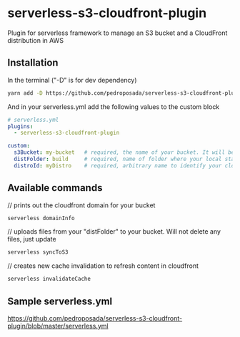 # serverless-s3-cloudfront-plugin
Plugin for serverless framework to manage an S3 bucket and a CloudFront distribution in AWS

## Installation
In the terminal ("-D" is for dev dependency)
```bash
yarn add -D https://github.com/pedroposada/serverless-s3-cloudfront-plugin.git
```
And in your serverless.yml add the following values to the custom block
```yml
# serverless.yml
plugins:
  - serverless-s3-cloudfront-plugin

custom:
  s3Bucket: my-bucket   # required, the name of your bucket. It will be created if it doesnt exist already
  distFolder: build     # required, name of folder where your local static files are
  distroId: myDistro    # required, arbitrary name to identify your cloudfront distribution
```


## Available commands
// prints out the cloudfront domain for your bucket
```bash
serverless domainInfo
```

// uploads files from your "distFolder" to your bucket. Will not delete any files, just update
```bash
serverless syncToS3
```

// creates new cache invalidation to refresh content in cloudfront
```bash
serverless invalidateCache
```


## Sample serverless.yml
https://github.com/pedroposada/serverless-s3-cloudfront-plugin/blob/master/serverless.yml
